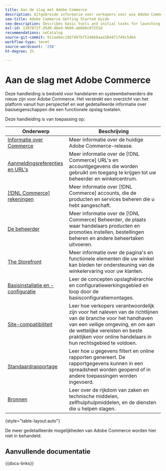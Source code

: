 ```yaml
---
title: Aan de slag met Adobe Commerce
description: Uitgebreide informatie voor verkopers voor wie Adobe Commerce nieuw is.
seo-title: Adobe Commerce Getting Started Guide
seo-description: Describes basic tools and initial tasks for launching an Adobe Commerce or Magento Open Source store.
exl-id: 1397872f-d5d0-46e4-9bb6-ab6b0c07255d
recommendations: noCatalog
source-git-commit: 911ae6ec19d7497bf5246b0aaa384471749c5d64
workflow-type: tm+mt
source-wordcount: '258'
ht-degree: 3%

---
```


# Aan de slag met Adobe Commerce

Deze handleiding is bedoeld voor handelaren en systeembeheerders die nieuw zijn voor Adobe Commerce. Het verstrekt een overzicht van het platform vanuit hun perspectief en wat gedetailleerde informatie over basiseigenschappen die een functionele opslag toelaten.

Deze handleiding is van toepassing op:

| Onderwerp | Beschrijving |
| ------- | ----------- |
| [Informatie over Commerce](about.md) | Meer informatie over de huidige Adobe Commerce-release. |
| [Aanmeldingsreferenties en URL&#39;s](login-urls.md) | Meer informatie over de [!DNL Commerce] URL&#39;s en accountgegevens die worden gebruikt om toegang te krijgen tot uw beheerder en winkelcentrum. |
| [[!DNL Commerce] rekeningen](commerce-account-create.md) | Meer informatie over [!DNL Commerce] accounts, die de producten en services beheren die u hebt aangeschaft. |
| [De beheerder](admin.md) | Meer informatie over de [!DNL Commerce] Beheerder, de plaats waar handelaars producten en promoties instellen, bestellingen beheren en andere beheertaken uitvoeren. |
| [The Storefront](storefront.md) | Meer informatie over de pagina&#39;s en functionele elementen die uw winkel kan bieden ter ondersteuning van de winkelervaring voor uw klanten. |
| [Basisinstallatie en -configuratie](websites-stores-views.md) | Leer de concepten opslaghiërarchie en configuratiewerkingsgebied en loop door de basisconfiguratiemontages. |
| [Site-compatibiliteit](privacy-policy.md) | Leer hoe verkopers verantwoordelijk zijn voor het naleven van de richtlijnen van de branche voor het handhaven van een veilige omgeving, en om aan de wettelijke vereisten en beste praktijken voor online handelaars in hun rechtsgebied te voldoen. |
| [Standaardrapportage](reports-menu.md) | Leer hoe u gegevens filtert en online rapporten genereert. De rapportgegevens kunnen in een spreadsheet worden geopend of in andere toepassingen worden ingevoerd. |
| [Bronnen](resources.md) | Leer over de rijkdom van zaken en technische middelen, zelfhulphulpmiddelen, en de diensten die u helpen slagen. |

{style="table-layout:auto"}

De meer gedetailleerde mogelijkheden van Adobe Commerce worden hier niet in behandeld.

## Aanvullende documentatie

{{docs-links}}
